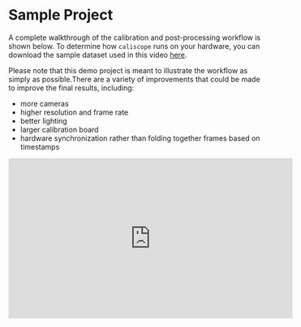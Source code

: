 # Sample Project

A complete walkthrough of the calibration and post-processing workflow is shown below. To determine how `caliscope` runs on your hardware, you can download the sample dataset used in this video [here](https://utexas-my.sharepoint.com/:f:/g/personal/priblede_my_utexas_edu/EpJRde1NTPNHpTGrVmPLZA0B_kWTm08KI2QuDjZNY8BV3A?e=tGSwk3).

Please note that this demo project is meant to illustrate the workflow as simply as possible.There are a variety of improvements that could be made to improve the final results, including:

- more cameras
- higher resolution and frame rate
- better lighting
- larger calibration board
- hardware synchronization rather than folding together frames based on timestamps

<iframe width="560" height = "315" src="https://www.youtube.com/embed/voE3IKYtuIQ?si=U-ivFqX0trbjG5QA" title="YouTube video player" frameborder="0" allow="accelerometer; autoplay; clipboard-write; encrypted-media; gyroscope; picture-in-picture; web-share" referrerpolicy="strict-origin-when-cross-origin" allowfullscreen></iframe>
